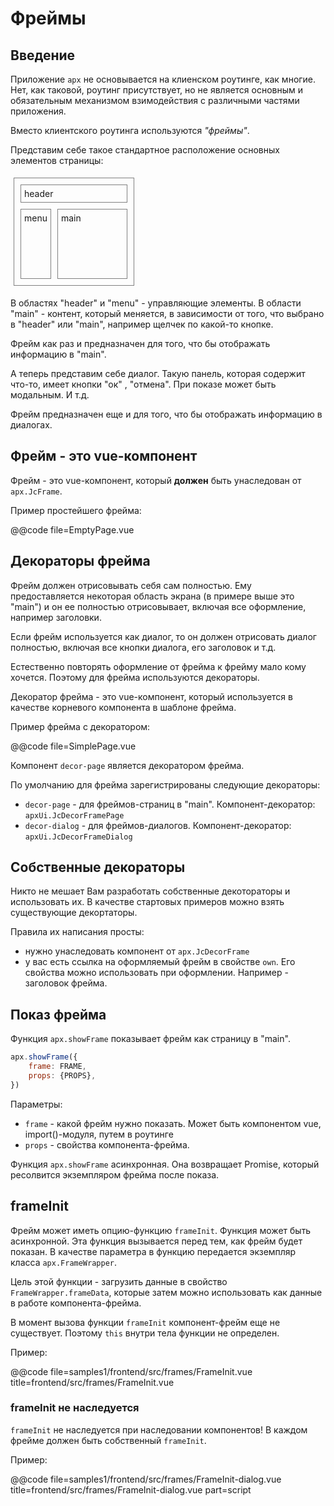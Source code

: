 Фреймы
======

Введение
--------

Приложение `apx` не основывается на клиенском роутинге, как многие. Нет, как таковой,
роутинг присутствует, но не является основным и обязательным механизмом взимодействия с
различными частями приложения.

Вместо клиентского роутинга используются *"фреймы"*.

Представим себе такое стандартное расположение основных элементов страницы:

<div style="display:inline-flex;flex-direction:column;padding:5px;margin:5px;border:1px solid gray">
    <div style="padding:5px;margin:5px;border:1px solid gray">header</div>
    <div style="display:inline-flex;flex-direction:row">
        <div style="padding:5px;margin:5px;border:1px solid gray">menu</div>
        <div style="padding:5px;margin:5px;border:1px solid gray;width:100px;height:100px">main</div>
    </div>
</div>       

В областях "header" и "menu" - управляющие элементы. В области "main" - контент, который
меняется, в зависимости от того, что выбрано в "header" или "main", например щелчек по
какой-то кнопке.

Фрейм как раз и предназначен для того, что бы отображать информацию в "main".

А теперь представим себе диалог. Такую панель, которая содержит что-то, имеет кнопки "ок"
, "отмена". При показе может быть модальным. И т.д.

Фрейм предназначен еще и для того, что бы отображать информацию в диалогах.


Фрейм - это vue-компонент
------------------------- 

Фрейм - это vue-компонент, который __должен__ быть унаследован от `apx.JcFrame`.

Пример простейшего фрейма:

@@code file=EmptyPage.vue


Декораторы фрейма
-----------------

Фрейм должен отрисовывать себя сам полностью. Ему предоставляется некоторая область
экрана (в примере выше это "main") и он ее полностью отрисовывает, включая все оформление,
например заголовки.

Если фрейм используется как диалог, то он должен отрисовать диалог полностью, включая все
кнопки диалога, его заголовок и т.д.

Естественно повторять оформление от фрейма к фрейму мало кому хочется. Поэтому для фрейма
используются декораторы.

Декоратор фрейма - это vue-компонент, который используется в качестве корневого компонента
в шаблоне фрейма.

Пример фрейма с декоратором:

@@code file=SimplePage.vue

Компонент `decor-page` является декоратором фрейма.

По умолчанию для фрейма зарегистрированы следующие декораторы:

* `decor-page` - для фреймов-страниц в "main".
  Компонент-декоратор: `apxUi.JcDecorFramePage`
* `decor-dialog` - для фреймов-диалогов. Компонент-декоратор: `apxUi.JcDecorFrameDialog`

Собственные декораторы
----------------------

Никто не мешает Вам разработать собственные декотораторы и использовать их. В качестве
стартовых примеров можно взять существующие декортаторы.

Правила их написания просты:

* нужно унаследовать компонент от `apx.JcDecorFrame`
* у вас есть ссылка на оформляемый фрейм в свойстве `own`. Его свойства можно использовать
  при оформлении. Например - заголовок фрейма.

Показ фрейма
------------

Функция `apx.showFrame` показывает фрейм как страницу в "main".

```js
apx.showFrame({
    frame: FRAME,
    props: {PROPS},
})
``` 

Параметры:

* `frame` - какой фрейм нужно показать. Может быть компонентом vue, import()-модуля, путем
  в роутинге
* `props` - свойства компонента-фрейма.

Функция `apx.showFrame` асинхронная. Она возвращает Promise, который ресолвится
экземпляром фрейма после показа.

frameInit
---------

Фрейм может иметь опцию-функцию `frameInit`. Функция может быть асинхронной. Эта функция
вызывается перед тем, как фрейм будет показан. В качестве параметра в функцию передается
экземпляр класса `apx.FrameWrapper`.

Цель этой функции - загрузить данные в свойство `FrameWrapper.frameData`, которые затем
можно использовать как данные в работе компонента-фрейма.
                                                
В момент вызова функции `frameInit` компонент-фрейм еще не существует. Поэтому `this`
внутри тела функции не определен.

Пример:

@@code file=samples1/frontend/src/frames/FrameInit.vue
title=frontend/src/frames/FrameInit.vue

### frameInit не наследуется

`frameInit` не наследуется при наследовании компонентов! В каждом фрейме должен быть
собственный `frameInit`.

Пример:

@@code file=samples1/frontend/src/frames/FrameInit-dialog.vue
title=frontend/src/frames/FrameInit-dialog.vue part=script
                                          
